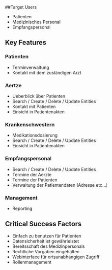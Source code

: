##Target Users
* Patienten
* Medizinisches Personal
* Empfangspersonal

## Key Features

### Patienten
* Terminverwaltung
* Kontakt mit dem zuständigen Arzt

### Aertze
* Ueberblick über Patienten
* Search / Create / Delete / Update Entities
* Kontakt mit Patienten
* Einsicht in Patientenakten

### Krankenschwestern
* Medikationsdosierung
* Search / Create / Delete / Update Entities
* Einsicht in Patientenakten

### Empfangspersonal
* Search / Create / Delete / Update Entities
* Termine der Aerzte
* Termine der Patienten
* Verwaltung der Patientendaten (Adresse etc...)

### Management
* Reporting

## Critical Success Factors
* Einfach zu benutzen für Patienten
* Datensicherheit ist gewährleistet
* Bereitsschaft des Medizinpersonals
* Rechtliche Vorgaben eingehalten
* Webinterface für ortsunabhängigen Zugriff
* Rollenmanagement